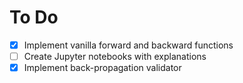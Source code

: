 # To Do

- [x] Implement vanilla forward and backward functions
- [ ] Create Jupyter notebooks with explanations
- [x] Implement back-propagation validator